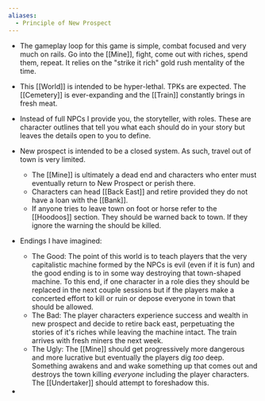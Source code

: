 ```yaml
---
aliases:
  - Principle of New Prospect
---
```

- The gameplay loop for this game is simple, combat focused and very much on rails. Go into the [[Mine]], fight, come out with riches, spend them, repeat. It relies on the "strike it rich" gold rush mentality of the time.
- This [[World]] is intended to be hyper-lethal. TPKs are expected. The [[Cemetery]] is ever-expanding and the [[Train]] constantly brings in fresh meat.
- Instead of full NPCs I provide you, the storyteller, with roles. These are character outlines that tell you what each should do in your story but leaves the details open to you to define.
- New prospect is intended to be a closed system. As such, travel out of town is very limited.
	- The [[Mine]] is ultimately a dead end and characters who enter must eventually return to New Prospect or perish there.
	- Characters can head [[Back East]] and retire provided they do not have a loan with the [[Bank]].
	- If anyone tries to leave town on foot or horse refer to the [[Hoodoos]] section. They should be warned back to town. If they ignore the warning the should be killed.
- Endings I have imagined:
	- The Good: The point of this world is to teach players that the very capitalistic machine formed by the NPCs is evil (even if it is fun) and the good ending is to in some way destroying that town-shaped machine. To this end, if one character in a role dies they should be replaced in the next couple sessions but if the players make a concerted effort to kill or ruin or depose everyone in town that should be allowed.
	- The Bad: The player characters experience success and wealth in new prospect and decide to retire back east, perpetuating the stories of it's riches while leaving the machine intact. The train arrives with fresh miners the next week.
	- The Ugly: The [[Mine]] should get progressively more dangerous and more lucrative but eventually the players dig *too* deep. Something awakens and  and wake something up that comes out and destroys the town killing *everyone* including the player characters. The [[Undertaker]] should attempt to foreshadow this.


















- 